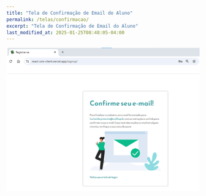 ```yaml
---
title: "Tela de Confirmação de Email do Aluno"
permalink: /telas/confirmacao/
excerpt: "Tela de Confirmação de Email do Aluno"
last_modified_at: 2025-01-25T08:48:05-04:00
---
```


![telas](/assets/images/tela19.png)